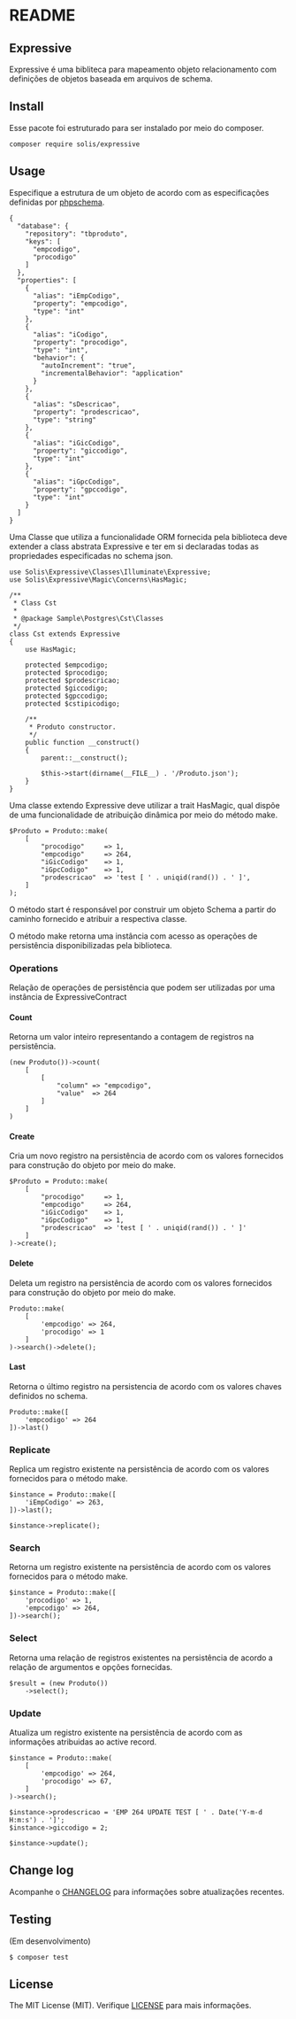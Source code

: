 # README

## Expressive

Expressive é uma bibliteca para mapeamento objeto relacionamento com definições de objetos baseada em arquivos de schema.

## Install

Esse pacote foi estruturado para ser instalado por meio do composer.

```
composer require solis/expressive
```
 
## Usage

Especifique a estrutura de um objeto de acordo com as especificações definidas por [phpschema](https://github.com/rafaelbeecker/phpschema).

```
{
  "database": {
    "repository": "tbproduto",
    "keys": [
      "empcodigo",
      "procodigo"
    ]
  },
  "properties": [
    {
      "alias": "iEmpCodigo",
      "property": "empcodigo",
      "type": "int"
    },
    {
      "alias": "iCodigo",
      "property": "procodigo",
      "type": "int",
      "behavior": {
        "autoIncrement": "true",
        "incrementalBehavior": "application"
      }
    },
    {
      "alias": "sDescricao",
      "property": "prodescricao",
      "type": "string"
    },
    {
      "alias": "iGicCodigo",
      "property": "giccodigo",
      "type": "int"
    },
    {
      "alias": "iGpcCodigo",
      "property": "gpccodigo",
      "type": "int"
    }
  ]
}
```

Uma Classe que utiliza a funcionalidade ORM fornecida pela biblioteca deve extender a class abstrata Expressive e ter em si declaradas todas as propriedades especificadas no schema json.

```
use Solis\Expressive\Classes\Illuminate\Expressive;
use Solis\Expressive\Magic\Concerns\HasMagic;

/**
 * Class Cst
 *
 * @package Sample\Postgres\Cst\Classes
 */
class Cst extends Expressive
{    
    use HasMagic;
    
    protected $empcodigo;
    protected $procodigo;
    protected $prodescricao;
    protected $giccodigo;
    protected $gpccodigo;
    protected $cstipicodigo;    

    /**
     * Produto constructor.
     */
    public function __construct()
    {
        parent::__construct();

        $this->start(dirname(__FILE__) . '/Produto.json');
    }
}     
```

Uma classe extendo Expressive deve utilizar a trait HasMagic, qual dispõe de uma funcionalidade de atribuição dinâmica por meio do método make.

```
$Produto = Produto::make(
    [
        "procodigo"     => 1,
        "empcodigo"     => 264,
        "iGicCodigo"    => 1,
        "iGpcCodigo"    => 1,
        "prodescricao"  => 'test [ ' . uniqid(rand()) . ' ]',        
    ]
);
```

O método start é responsável por construir um objeto Schema a partir do caminho fornecido e atribuir a respectiva classe. 

O método make retorna uma instância com acesso as operações de persistência disponibilizadas pela biblioteca.

### Operations

Relação de operações de persistência que podem ser utilizadas por uma instância de ExpressiveContract

#### Count

Retorna um valor inteiro representando a contagem de registros na persistência. 

```
(new Produto())->count(
    [
        [
            "column" => "empcodigo",
            "value"  => 264
        ]
    ]
)
```

#### Create

Cria um novo registro na persistência de acordo com os valores fornecidos para construção do objeto por meio do make.

```
$Produto = Produto::make(
    [
        "procodigo"     => 1,
        "empcodigo"     => 264,
        "iGicCodigo"    => 1,
        "iGpcCodigo"    => 1,
        "prodescricao"  => 'test [ ' . uniqid(rand()) . ' ]'
    ]
)->create();
```

#### Delete

Deleta um registro na persistência de acordo com os valores fornecidos para construção do objeto por meio do make.

```
Produto::make(
    [
        'empcodigo' => 264,
        'procodigo' => 1
    ]
)->search()->delete();
```

#### Last

Retorna o último registro na persistencia de acordo com os valores chaves definidos no schema.

```
Produto::make([
    'empcodigo' => 264
])->last()
```

### Replicate

Replica um registro existente na persistência de acordo com os valores fornecidos para o método make.

```
$instance = Produto::make([
    'iEmpCodigo' => 263,
])->last();

$instance->replicate();    
```

### Search

Retorna um registro existente na persistência de acordo com os valores fornecidos para o método make.

```
$instance = Produto::make([
    'procodigo' => 1,
    'empcodigo' => 264,
])->search();
```

### Select

Retorna uma relação de registros existentes na persistência de acordo a relação de argumentos e opções fornecidas.

```
$result = (new Produto())
    ->select();
```

### Update

Atualiza um registro existente na persistência de acordo com as informações atribuidas ao active record.

```
$instance = Produto::make(
    [
        'empcodigo' => 264,
        'procodigo' => 67,
    ]
)->search();

$instance->prodescricao = 'EMP 264 UPDATE TEST [ ' . Date('Y-m-d H:m:s') . ']';
$instance->giccodigo = 2;

$instance->update();
```

## Change log

Acompanhe o [CHANGELOG](CHANGELOG.md) para informações sobre atualizações recentes.

## Testing

(Em desenvolvimento)

```
$ composer test
```

## License

The MIT License (MIT). Verifique [LICENSE](LICENSE.MD) para mais informações.